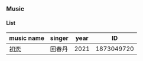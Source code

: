 ### Music

#### List

| music name | singer | year | ID         |
| ---------- | ------ | ---- | ---------- |
| [初恋](https://music.163.com/song?id=1873049720&userid=348406050) | 回春丹 | 2021 | 1873049720 |
